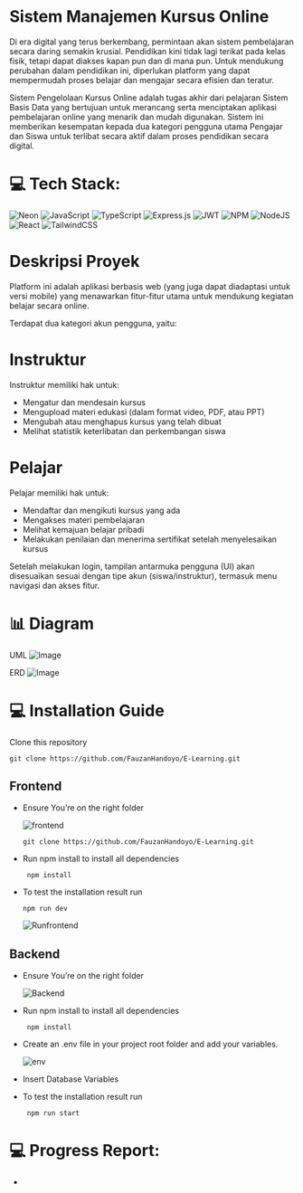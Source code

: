 # Sistem Manajemen Kursus Online

Di era digital yang terus berkembang, permintaan akan sistem pembelajaran secara daring semakin krusial. Pendidikan kini tidak lagi terikat pada kelas fisik, tetapi dapat diakses kapan pun dan di mana pun. Untuk mendukung perubahan dalam pendidikan ini, diperlukan platform yang dapat mempermudah proses belajar dan mengajar secara efisien dan teratur.

Sistem Pengelolaan Kursus Online adalah tugas akhir dari pelajaran Sistem Basis Data yang bertujuan untuk merancang serta menciptakan aplikasi pembelajaran online yang menarik dan mudah digunakan. Sistem ini memberikan kesempatan kepada dua kategori pengguna utama Pengajar dan Siswa untuk terlibat secara aktif dalam proses pendidikan secara digital.

# 💻 Tech Stack:

![Neon](https://img.shields.io/badge/database-Neon-00E599?style=for-the-badge&logo=neon&logoColor=white)
![JavaScript](https://img.shields.io/badge/javascript-%23F7DF1E.svg?style=for-the-badge&logo=javascript&logoColor=black)
![TypeScript](https://img.shields.io/badge/typescript-%23007ACC.svg?style=for-the-badge&logo=typescript&logoColor=white)
![Express.js](https://img.shields.io/badge/express.js-%23232F3E.svg?style=for-the-badge&logo=express&logoColor=%2361DAFB)
![JWT](https://img.shields.io/badge/JWT-%23000000.svg?style=for-the-badge&logo=JSON%20web%20tokens&logoColor=white)
![NPM](https://img.shields.io/badge/NPM-%23CB3837.svg?style=for-the-badge&logo=npm&logoColor=white)
![NodeJS](https://img.shields.io/badge/node.js-%236DA55F.svg?style=for-the-badge&logo=node.js&logoColor=white)
![React](https://img.shields.io/badge/react-%2320232a.svg?style=for-the-badge&logo=react&logoColor=%2361DAFB)
![TailwindCSS](https://img.shields.io/badge/tailwindcss-%2338B2AC.svg?style=for-the-badge&logo=tailwind-css&logoColor=white)


# Deskripsi Proyek
Platform ini adalah aplikasi berbasis web (yang juga dapat diadaptasi untuk versi mobile) yang menawarkan fitur-fitur utama untuk mendukung kegiatan belajar secara online.

Terdapat dua kategori akun pengguna, yaitu:

# Instruktur
Instruktur memiliki hak untuk:
- Mengatur dan mendesain kursus
- Mengupload materi edukasi (dalam format video, PDF, atau PPT)
- Mengubah atau menghapus kursus yang telah dibuat
- Melihat statistik keterlibatan dan perkembangan siswa

# Pelajar
Pelajar memiliki hak untuk:
- Mendaftar dan mengikuti kursus yang ada
- Mengakses materi pembelajaran
- Melihat kemajuan belajar pribadi
- Melakukan penilaian dan menerima sertifikat setelah menyelesaikan kursus

Setelah melakukan login, tampilan antarmuka pengguna (UI) akan disesuaikan sesuai dengan tipe akun (siswa/instruktur), termasuk menu navigasi dan akses fitur.




# :bar_chart: Diagram
UML
![Image](https://github.com/user-attachments/assets/045373e7-3f10-450c-b530-542aa2c891d1)

ERD
![Image](https://github.com/user-attachments/assets/a7986ac7-47e7-49a9-a62d-e0b68f1d2b96)

# :computer: Installation Guide

Clone this repository

```
git clone https://github.com/FauzanHandoyo/E-Learning.git
```

## Frontend

- Ensure You’re on the right folder

  ![frontend](https://github.com/user-attachments/assets/60f521c6-2ca8-4fb7-ab1a-5d915fb6c46f)

  ```
  git clone https://github.com/FauzanHandoyo/E-Learning.git
  ```

- Run npm install to install all dependencies
  ```
   npm install
  ```
- To test the installation result run
  ```
  npm run dev
  ```
   ![Runfrontend](https://github.com/user-attachments/assets/6605a904-1108-4ac7-a008-73986f9696b2)

## Backend

- Ensure You’re on the right folder

  ![Backend](https://github.com/user-attachments/assets/3f33eacf-2b99-445c-aa10-54c0d52f21a5)

- Run npm install to install all dependencies
  ```
   npm install
  ```
- Create an .env file in your project root folder and add your variables.

  ![env](https://github.com/user-attachments/assets/2cf6eaff-6ddc-423d-b24f-2b3f715e3576)



- Insert Database Variables

- To test the installation result run
  ```
   npm run start
  ```
# 💻 Progress Report:
-





